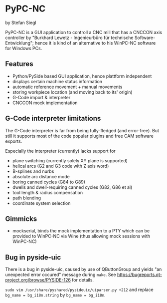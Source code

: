 PyPC-NC
=======

by Stefan Siegl

PyPC-NC is a GUI application to controll a CNC mill that has a CNCCON axis
controller by "Burkhard Lewetz - Ingenieurbüro für technische Software-Entwicklung";
hence it is kind of an alternative to his WinPC-NC software for Windows PCs.

Features
----------

 * Python/PySide based GUI application, hence plattform independent
 * displays certain machine status information
 * automatic reference movement + manual movements
 * storing workpiece location (and moving back to its' origin)
 * G-Code import & interpreter
 * CNCCON mock implementation

G-Code interpreter limitations
--------------------------------

The G-Code interpreter is far from being fully-fledged (and error-free).  But
still it supports most of the code popular plugins and free CAM software exports.

Especially the interpreter (currently) lacks support for

 * plane switching (currently solely XY plane is supported)
 * helical arcs (G2 and G3 code with Z axis word)
 * B-splines and nurbs
 * absolute arc distance mode
 * boring canned cycles (G84 to G89)
 * dwells and dwell-requiring canned cycles (G82, G86 et al)
 * tool length & radius compensation
 * path blending
 * coordinate system selection


Gimmicks
----------

 * mockserial, binds the mock implementation to a PTY which can be provided to
   WinPC-NC via Wine (thus allowing mock sessions with WinPC-NC)


Bug in pyside-uic 
-------------------

There is a bug in pyside-uic, caused by use of QButtonGroup and yields
"an unexpected error occured" message during `make`.
See https://bugreports.qt-project.org/browse/PYSIDE-126 for details.

`sudo vim /usr/share/pyshared/pysideuic/uiparser.py +212` and replace
`bg_name = bg_i18n.string` by `bg_name = bg_i18n`.
